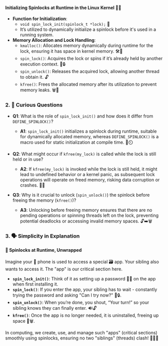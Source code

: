 #### Initializing Spinlocks at Runtime in the Linux Kernel 🐧🔐

- **Function for Initialization**: 
  - `void spin_lock_init(spinlock_t *lock);` 🚦
  - It’s utilized to dynamically initialize a spinlock before it's used in a running system.
- **Memory Allocation and Lock Handling**:
  - `kmalloc()`: Allocates memory dynamically during runtime for the lock, ensuring it has space in kernel memory. 🛠️🧠
  - `spin_lock()`: Acquires the lock or spins if it’s already held by another execution context. 🔄🔒
  - `spin_unlock()`: Releases the acquired lock, allowing another thread to obtain it. 🔓
  - `kfree()`: Frees the allocated memory after its utilization to prevent memory leaks. 🗑️🧠

### 2. 🤔 Curious Questions 

- **Q1**: What is the role of `spin_lock_init()` and how does it differ from `DEFINE_SPINLOCK()`?
  - **A1**: `spin_lock_init()` initializes a spinlock during runtime, suitable for dynamically allocated memory, whereas `DEFINE_SPINLOCK()` is a macro used for static initialization at compile time. 🚦⏲️
  
- **Q2**: What might occur if `kfree(my_lock)` is called while the lock is still held or in use?
  - **A2**: If `kfree(my_lock)` is invoked while the lock is still held, it might lead to undefined behavior or a kernel panic, as subsequent lock operations will operate on freed memory, risking data corruption or crashes. 🚫💥
  
- **Q3**: Why is it crucial to unlock (`spin_unlock()`) the spinlock before freeing the memory (`kfree()`)?
  - **A3**: Unlocking before freeing memory ensures that there are no pending operations or spinning threads left on the lock, preventing potential deadlocks or accessing invalid memory spaces. 🔓➡️🗑️

### 3. 🗣️ Simplicity in Explanation 

#### 🚀 Spinlocks at Runtime, Unwrapped 

Imagine your 📱 phone is used to access a special 🗃️ app. Your sibling also wants to access it. The "app" is our critical section here.
- **`spin_lock_init()`**: Think of it as setting up a password 🛑🔢 on the app when first installing it.
- **`spin_lock()`**: If you enter the app, your sibling has to wait - constantly trying the password and asking "Can I try now?" 🔄🔒.
- **`spin_unlock()`**: When you’re done, you shout, “Your turn!” so your sibling knows they can finally enter. 🔊🔓
- **`kfree()`**: Once the app is no longer needed, it is uninstalled, freeing up space 📲🗑️.

In computing, we create, use, and manage such "apps" (critical sections) smoothly using spinlocks, ensuring no two "siblings" (threads) clash! 🚦🧵🔄